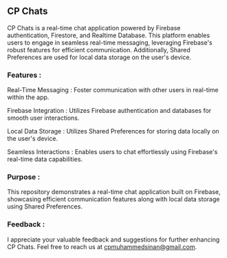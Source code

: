 ## CP Chats

CP Chats is a real-time chat application powered by Firebase authentication, Firestore, and Realtime Database. This platform enables users to engage in seamless real-time messaging, leveraging Firebase's robust features for efficient communication. Additionally, Shared Preferences are used for local data storage on the user's device.

### Features :

Real-Time Messaging : Foster communication with other users in real-time within the app.

Firebase Integration : Utilizes Firebase authentication and databases for smooth user interactions.

Local Data Storage : Utilizes Shared Preferences for storing data locally on the user's device.

Seamless Interactions : Enables users to chat effortlessly using Firebase's real-time data capabilities.

### Purpose :
This repository demonstrates a real-time chat application built on Firebase, showcasing efficient communication features along with local data storage using Shared Preferences.

### Feedback :
I appreciate your valuable feedback and suggestions for further enhancing CP Chats. Feel free to reach us at cpmuhammedsinan@gmail.com.
